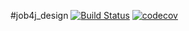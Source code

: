 #job4j_design
[![Build Status](https://travis-ci.com/ListerioAxxe/job4j_design.svg?branch=master)](https://travis-ci.com/ListerioAxxe/job4j_design)
[![codecov](https://codecov.io/gh/ListerioAxxe/job4j_design/branch/master/graph/badge.svg?token=PL837TCGX6)](https://codecov.io/gh/ListerioAxxe/job4j_design)
